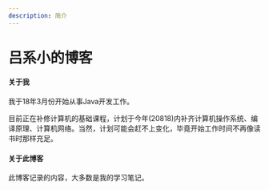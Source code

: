 ```yaml
---
description: 简介
---
```


# 吕系小的博客

#### 关于我

我于18年3月份开始从事Java开发工作。

目前正在补修计算机的基础课程，计划于今年\(20818\)内补齐计算机操作系统、编译原理、计算机网络。当然，计划可能会赶不上变化，毕竟开始工作时间不再像读书时那样充足。



#### 关于此博客

此博客记录的内容，大多数是我的学习笔记。

